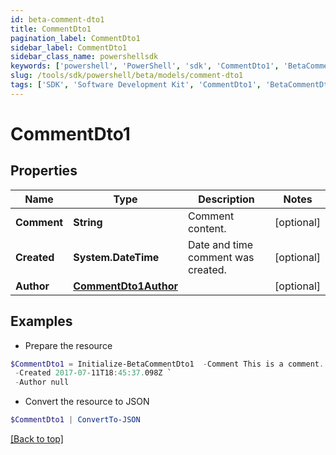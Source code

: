```yaml
---
id: beta-comment-dto1
title: CommentDto1
pagination_label: CommentDto1
sidebar_label: CommentDto1
sidebar_class_name: powershellsdk
keywords: ['powershell', 'PowerShell', 'sdk', 'CommentDto1', 'BetaCommentDto1'] 
slug: /tools/sdk/powershell/beta/models/comment-dto1
tags: ['SDK', 'Software Development Kit', 'CommentDto1', 'BetaCommentDto1']
---
```



# CommentDto1

## Properties

Name | Type | Description | Notes
------------ | ------------- | ------------- | -------------
**Comment** | **String** | Comment content. | [optional] 
**Created** | **System.DateTime** | Date and time comment was created. | [optional] 
**Author** | [**CommentDto1Author**](comment-dto1-author) |  | [optional] 

## Examples

- Prepare the resource
```powershell
$CommentDto1 = Initialize-BetaCommentDto1  -Comment This is a comment. `
 -Created 2017-07-11T18:45:37.098Z `
 -Author null
```

- Convert the resource to JSON
```powershell
$CommentDto1 | ConvertTo-JSON
```


[[Back to top]](#) 

